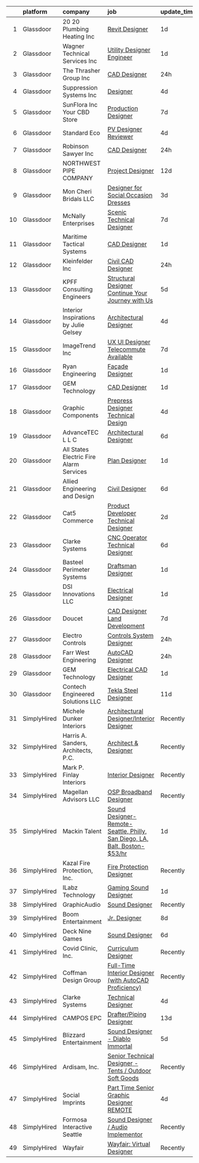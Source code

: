 

|    | platform    | company                                   | job                                                                                                                                                                                                                                                                                                                                                                                                                                                                                                                                                                                                                                                                                                                                                                                                                                                                                                                                                                                      | update_time   | location            |
|---:|:------------|:------------------------------------------|:-----------------------------------------------------------------------------------------------------------------------------------------------------------------------------------------------------------------------------------------------------------------------------------------------------------------------------------------------------------------------------------------------------------------------------------------------------------------------------------------------------------------------------------------------------------------------------------------------------------------------------------------------------------------------------------------------------------------------------------------------------------------------------------------------------------------------------------------------------------------------------------------------------------------------------------------------------------------------------------------|:--------------|:--------------------|
|  1 | Glassdoor   | 20 20 Plumbing   Heating Inc              | [Revit Designer](https://www.glassdoor.com/partner/jobListing.htm?pos=111&ao=1110586&s=58&guid=00000182868b213fb12c30d4a06a5190&src=GD_JOB_AD&t=SR&vt=w&ea=1&cs=1_df705670&cb=1660114641609&jobListingId=1008061076671&cpc=427C69BCF34A3160&jrtk=3-0-1ga38m8bfjm5e801-1ga38m8btk626800-650bfff7a3a98b70--6NYlbfkN0A_cq-oEF5npqEj9pnIJdmtbY6OBrRj43zpsAjslmUo1mO2OHuSaspo5ORN-uGoQ5Xk1yrm_VpJXrsuoqV0YWpVswNf5Y48DLmrZJ8vup-I8TOpY5sTUfP8R132UXt8M-MNyXmwHk8_L2OD59kqptMzuTxS27-ncjS6qU2lxuddC_wQ1NWLLJ2UFAI6UqnMlCkAg4oPYu75LUCw86FGAWzVWq-LRDRqXowT3KN0VP4rpwfUgwcfybASlYhUJf2j9Lh8rvpgoY_Xes7zC8BVGjAzJ1l135iCtlqcWqBPZrXlAl-p1HUYOfCSjFL-i5VD9-uMLAcY48_-YCWp2rA-ybOLJwESTppFU4ScNW76xbIk5GkUkB2kJ_1bnvYZk022SwbN-m6Nuradf2tyhX-nLcMUN3eDFYMdmzh_jUdBwU_fFCnHU_TyOKN1vvZE8iCBFHpSv1F39z4htsQIVNVt2sWIg1Vk5_aRDCeR4TdD_F2-HtiS6_mWdq8jROV8Hti1v0uVbqxmkOjDzA%3D%3D)                                                                                                                    | 1d            | Las Vegas, NV       |
|  2 | Glassdoor   | Wagner Technical Services  Inc            | [Utility Designer Engineer](https://www.glassdoor.com/partner/jobListing.htm?pos=112&ao=1110586&s=58&guid=00000182868b213fb12c30d4a06a5190&src=GD_JOB_AD&t=SR&vt=w&ea=1&cs=1_ce5692b3&cb=1660114641609&jobListingId=1008060057458&cpc=D468B3099C366E90&jrtk=3-0-1ga38m8bfjm5e801-1ga38m8btk626800-63ab75d3440c07c4--6NYlbfkN0C2SVAOpOeIWQkPp9EeCSLxTLheLRty2uanDx8E9nXZ3rFVmSnLRG2mxhmNTRNbi_UrRPxL-mFhpNcEE2pb1YEI1zn4kXCmJ7eY-X8nFjUvvwxY3G9DZbOkXqQWx9uXLINQ2JOqwpVfaD41HTfA312tRo5zQCRtDP7B8E6tC1ZlTkmoKKsncwVFI3G0Hb3aspjeoUZd_DLOQbKIHcjFJUhTs4TsfboGSuUmm4GZFIIzhijzyw0O0spRCSUMoBPh-N_hiJ_h4ybbHgNGywlQckcLwuWXqOmow1rV1vUXCfDALoE_z13BpaaxU1mIQoD3e4BOttydplD6YLE98vpcKqPRZDRTyqsrnbs-I0GVdFZyWmeGwPfV2xBTdZ72VasSaeT3bH6pWONxq1hVr1WNC9ePtJ04GX6FA2PbaF2ONsKUQBlqesKlrlRLtQsKJfzz1h6-cYFLXcyoRVBsLs9okNedJ8Yty6OyxornJyqSdujU9OHfbHdsdGQi4pEUDiobtBST8JrwOy7vZQ%3D%3D)                                                                                                         | 1d            | Newburgh, NY        |
|  3 | Glassdoor   | The Thrasher Group Inc                    | [CAD Designer](https://www.glassdoor.com/partner/jobListing.htm?pos=121&ao=1110586&s=58&guid=00000182868b213fb12c30d4a06a5190&src=GD_JOB_AD&t=SR&vt=w&ea=1&cs=1_7ad1fa10&cb=1660114641611&jobListingId=1008062672038&cpc=9633D545EDE710EE&jrtk=3-0-1ga38m8bfjm5e801-1ga38m8btk626800-814b08dd7d4d0ef9--6NYlbfkN0BHIfC1zsKGIu0R3teaIu8liT7fbRNLaQeDQfcPJweUK16HKW-DuQbyo3QKDdN6FdOWgD31dVcWqHVt-S2csvRta5jdE0tJG36RCmbRCMmw9r4KYa5S9mNeDFYjNWT8CCa6FEf1rA9artFIjzrdtoR3XhgZxlnvlNLxPsHGyGUz6hj5rOQPpa9I-2SZqQCWnn-qpWVAEMJspJZH5KpWOgMtHQtgwVbpep3ClbMN3eXTY2tpbPnmgk4wqU1UjW1cZrhMDXtfXLxreafFXpGxlvg8H9XIm5jGkqSC882KiTRQOgRbMK3G78H1pf3s2ofUYNBWN2Y-KjddevQUObgL0yKjohWIf5ltbK3Fce4SPdjZbezaBoVTLYOh1i0Vk9ti0DYI3Y5mXgHcuvh-Qs8onKR0ijfkbMbR6FKJdGktnN4ctgJiwXcjInTSWoNsAbiBx5kqaAHRiCv5rtTfy2qTGBbqnA2aE62c8FwCBLkkJXIVK_WbCrofRWiyKb1OFY6aw0H8bVCslkUZyQ%3D%3D)                                                                                                                      | 24h           | Bridgeport, WV      |
|  4 | Glassdoor   | Suppression Systems  Inc                  | [Designer](https://www.glassdoor.com/partner/jobListing.htm?pos=124&ao=1110586&s=58&guid=00000182868b213fb12c30d4a06a5190&src=GD_JOB_AD&t=SR&vt=w&ea=1&cs=1_caf478d2&cb=1660114641611&jobListingId=1008055817251&cpc=D3F7CB07E435E2D0&jrtk=3-0-1ga38m8bfjm5e801-1ga38m8btk626800-5d005e2b9f21a7e4--6NYlbfkN0BqMcTGxSmy2DCibIornqcAeUmmnE1iO6zpiC814saN_-MzN0i6PKdYWzyjO4tngFny-nkdZnWrgivEl-wcmCszWQ9x5mntde_LNopzslofO-68xSxTQrY6grVzfWDprGqPRZK2E-H4x3tFmwmJ9pgYq2yE1GEd5b-7ojfw5kpL5BzLH16P47UAzaE0QidUYCTW1Q8_1ZctzUcThAt6-Eqsiaq8EOsDriHlzMkr1VjN5JNd-0c6tV3TkwWl_FhvIMQb9Qy6_eQB3SCkhybWrjhBhc25WxqyCAxyyVVoRGlpmNukCWrypkyQolMqWdcXGfmCPC3M94Zq3ecgq9Zt5LkZuOaAsJUC-e1tffQMxu8jmOltyxFEA7e5ubyhCb3w3fcAcVAgNHB2Gd0iUXZMXrU0Be3Kg0smfhLKsZ1DsgbFTXaEw4Sh4uegNOOSM7au57eP0XD69kpVNxTIUfDRBUMNF01N8HwMwI1i8SXOCSzA3wCtCACklQzd65ZzrSfWwPhn-5CmQK7fcg%3D%3D)                                                                                                                          | 4d            | Breinigsville, PA   |
|  5 | Glassdoor   | SunFlora  Inc    Your CBD Store           | [Production Designer](https://www.glassdoor.com/partner/jobListing.htm?pos=118&ao=1110586&s=58&guid=00000182868b213fb12c30d4a06a5190&src=GD_JOB_AD&t=SR&vt=w&ea=1&cs=1_ae6ca820&cb=1660114641610&jobListingId=1008047256441&cpc=AE985C7006D9F304&jrtk=3-0-1ga38m8bfjm5e801-1ga38m8btk626800-dcb6526644e9b386--6NYlbfkN0ACu_hgM4mYOpGjE6TXudS1eLEYdlotK5aSiNrSIRlNjpE90xv_5GbVs4-d6P1QPOglEwFRMc8dZ0xrnxqtBKfrVEqRUhYm8F_jPp96OsXUK5_FMkGSp9Z0yiIdy1kLBBi73LWc0__NpoKNNnhlqnZ6uqElS2kHIXKk_IEC24BDLriK3mC36Y9lrC_8VJ-d0_xbinGw1w6JiisECpLGOL56-tI2yanLJoH4DkkT3rJ15zWC3yyScTar0n_fUUxn6IB15x0PZ5rsv088jmB82oNtwRi87qBoyozvYp6HKKsr5bb0IQIaMJfTIvE0lSdJKrCkspBfo3ksZUsgoGJvg9CS0aREsG7vM36Qlq_6URbOJK1WzrRGUa1Wx3Qx_n6AK1NA32Pn1trp4nlPtPQ0vl3ibUi8tggyLdJTnQOcpNexNvCziXZxI0bxaK7fRdp4H32nA0lFpEBVQJ_FLS47t5Aeu09Zc_HVgcUhcxml7B-Ftn2JMhbMvLNSUp2lCMguovg%3D)                                                                                                                             | 7d            | Palmetto, FL        |
|  6 | Glassdoor   | Standard Eco                              | [PV Designer Reviewer](https://www.glassdoor.com/partner/jobListing.htm?pos=106&ao=1110586&s=58&guid=00000182868b213fb12c30d4a06a5190&src=GD_JOB_AD&t=SR&vt=w&ea=1&cs=1_a2d56af9&cb=1660114641608&jobListingId=1008055802496&cpc=20DEBFC134A2E59E&jrtk=3-0-1ga38m8bfjm5e801-1ga38m8btk626800-f7c6efd3474369b2--6NYlbfkN0DfhRLDY5E7BVY3xhBTAobuSaZ3WR2SqAJ-w4NHeQGDZ7IzEziFaDSELRlpneMVN4jTpX6QQ-ZnjwCJ33kIkvNDxrqoThYtZ4T_YbuTINUSvRKYMwKq_pXQGJ0zVc2Lc6AOtQilD0GVoX4vedVm2Idnx2mkoRysMMZM4jGt-nv-nAnSNRSUKQpnP3Cuh3AZdzBYCIe9PMLKVwoLy9YBQNzTeyJl9c9bs0kUJCVQactmPHjiYqBSX7DZWMqNzLXMP5gVvzKcaX2aw4W_5idGj9Z4O1AQzVyBtPIqfu2920q5-MlpUOJLNRnFxqAtvpUO0kWOWIvGebbTN7FNSdvD-BZRA2h_XSgD79ukWmUu1ERc1UKH6J6IKQi1nRvGXFRPkkFmXtlYB_p_gFc77VpdRoOKu5HiMo0ewbqrQkTupxg2b4Ofuyr-ZWFThFArkOd0LZQpnFyuwJbgno3EuY3P6eD_Ebc0qaumfblt52wMzOd2B_khPJfLV_DrGuly_tbzkBViEVXUfitEow%3D%3D)                                                                                                              | 4d            | El Cajon, CA        |
|  7 | Glassdoor   | Robinson   Sawyer Inc                     | [CAD Designer](https://www.glassdoor.com/partner/jobListing.htm?pos=127&ao=1110586&s=58&guid=00000182868b213fb12c30d4a06a5190&src=GD_JOB_AD&t=SR&vt=w&ea=1&cs=1_7b1782f4&cb=1660114641611&jobListingId=1008062926727&cpc=8B80225A009F6369&jrtk=3-0-1ga38m8bfjm5e801-1ga38m8btk626800-af0f0b8f2de46ddb--6NYlbfkN0CKNvdBtBh9SnuMcnkEvhJOJZTsmZHyY3ybnWicrfIHv97nR43vVhO-oWOr-hBe1gYgcUnu2JQrIBgXSLxvlqdVgsDMhA4VEHXVJhQLIHQLgkZhUe-fDyep1wHeX016qYmxlWdSyAfAZA8qloxevhLRaWgHfafe-0ifNow62gMImIcKhYuItdO42teGobFMXwU9adY9NOBZuZ59X506zpA5FuGOhRngy2gPx8vuZjNHvf7XYcuRcbV8ffigCxyULf9rSayt1UmXgCu1fDOgD-HA2LoH2-ZuF7wt7wj8hejK7iZoaCEnggQK1kDuu0zBmBkPXzLQwKrnVlgWOqdS4HEjSDUH1PrdC3osdmT0sIR_JXvlpMygnNIIsE8VRg18Egdk-jzQn9zv4bUf4Cc6FwVQA77Ei38gWkGSm--S-mfcsqjddg_zooBuamhGWWW1Inv4GhGSlfdgKJptOMoQmOWcGJr4JIkk-ixjTmR4EdNEEHhRIgJ_UiGnl909o_I7prpKT3wBZG-acg%3D%3D)                                                                                                                      | 24h           | Gastonia, NC        |
|  8 | Glassdoor   | NORTHWEST PIPE COMPANY                    | [Project Designer](https://www.glassdoor.com/partner/jobListing.htm?pos=103&ao=1110586&s=58&guid=00000182868b213fb12c30d4a06a5190&src=GD_JOB_AD&t=SR&vt=w&ea=1&cs=1_021f3650&cb=1660114641607&jobListingId=1008035618796&cpc=29227D1F08970599&jrtk=3-0-1ga38m8bfjm5e801-1ga38m8btk626800-e0ced40dee1b4933--6NYlbfkN0CfWOTv7HL4H_pRorS9_ZATmB0dYF7uzF3ybdB5HJ2Am2tuTddbHjMuEDtoAbsqh01Q7KaL7TF397izPQsr3d194WXv1TGDsK8Pkwls6gMc0w9CEDfu45L7b0_CWAzLoU27Pog63MvSYxVL2nJjHmKbEfno1qUbP1IukTffIpM7PG1pVK1twI31PqpmqKaVYtUvnXTnG_EuANr3AL372K7gFxuWLzgKkuHjrPUh-QJW9HnpGRdGtAf-dbcPZNwkk1wyzg2cQZv3xPw3al5Mtw8eJQj9ngkCdU5JA8EobnRxGVdaPZw7r5CIqxn8biniMBlLg4oTEBNCFi5WolECgPOsJyr0cm6-IvSGkrIInxI4MmAdHvb9ulAlN-ET-Pz_EdSYrjpkSag0cU9bXF-gxk65RZMdFZFmSywndoNVeOc2m-g0QlQgjX92zCCOy9B-g4hz-iviJq8V476YdUcd5RTJ4aL-pdcsLV9hXUJi98JDfR7EDZiZTMFsZe5RaOIrxs7yHz9-ti5E_w%3D%3D)                                                                                                                  | 12d           | Washington, WV      |
|  9 | Glassdoor   | Mon Cheri Bridals LLC                     | [Designer for Social Occasion Dresses](https://www.glassdoor.com/partner/jobListing.htm?pos=119&ao=1110586&s=58&guid=00000182868b213fb12c30d4a06a5190&src=GD_JOB_AD&t=SR&vt=w&ea=1&cs=1_acf70776&cb=1660114641610&jobListingId=1008057203121&cpc=48866614B099111A&jrtk=3-0-1ga38m8bfjm5e801-1ga38m8btk626800-02c681e6a28d7d5d--6NYlbfkN0C2SVAOpOeIWQkPp9EeCSLxTLheLRty2uanDx8E9nXZ3rFVmSnLRG2mnPkAGh1eSW3J8lYkoOb_KFWOvSVYCFcDXGFAYyF931r0qvnzF8wbzBbi88hfZB9ydUA69pmQIBAof7FIlT2vX-mmIjQV9JLXDTdSUMv-n08TWZ6m7jrIGoi9Ns_SLfdzjbVQt8fhfZGzgO8k7z2Umkx6N4vulVjAcqVuftjEmsrGfglWUKde9wNogpCo5-pqH3g6bAaKI9lOiDfN1DzFyXEK4DLsaZlRdtW7ioxipT5abfcOWTAs1Q575DDDZX1JRZUD8GTZ_n-tzQ1mAwBXFichoZfkTP8FViIsKRc9eHsgW7xRoJSjmEqJ7MU2glS568EAQ89QM5_kBKZNqH-uoMcIOByGesCFGvdSJJ_LNIAi38HJlzMUkfeVzEC0HZ_HLUXP1DXLYxjzLdT1of7-NuUJPvhpyFC9hfevtH9nW0nTuRXmKnG2cYm6hSLEXXEsnBikdjxCkhhKxEyOyMD3GuRAoxFp7Sdf)                                                                                          | 3d            | Trenton, NJ         |
| 10 | Glassdoor   | McNally Enterprises                       | [Scenic Technical Designer](https://www.glassdoor.com/partner/jobListing.htm?pos=126&ao=1110586&s=58&guid=00000182868b213fb12c30d4a06a5190&src=GD_JOB_AD&t=SR&vt=w&ea=1&cs=1_caa9e178&cb=1660114641611&jobListingId=1008047414210&cpc=8C7EDB9C3100EB8F&jrtk=3-0-1ga38m8bfjm5e801-1ga38m8btk626800-e6c9b06a9dced946--6NYlbfkN0DI11jhkd_ERL2couTfHINeE00xx3bCOrzFkWVQMEMipuVrDuQdrW-PMQXFuSMv9nywRhZhV-ok1bqGOG3A_4gLa2BmrLnprqD4ca3oQrT1AfoeCm81oEEztSKKjZqgQjz4O0y9vVbuYSAl71UyI8CsKCTOm_GoRnOhnFzI3eHQdAon5PzA2TPBxn3SkCA94ttd6hy68rS5xAI5uTG0g1z9BGbb8oZYKajIyQEq5V593KRk1L15fPBIY0RZ2n_tp7OLCN19zakGlmV0iBqd94uG5c845HhoC8fJPqTFRNxv6sAdx1YjOyf0nXl2LX9lAvhFSUQt8iNTbqeHCppv98T6OxqBfMkTIZLWM_YGwU_xRzq0mp3rsFb9u7GnBAZhshQQdfvNuaNNdLzPO0XhpbNLk-d_VhXqVVgXAXCXoktbpH7msa-54PJl3V8-oDbzTQ5A_eAiZ2GzoLBA53n8JfpSkJi9XWZy9TCOSME1wZVE_apKnSukol0jaZAaW6jXXUJ9sxQwGwwKfR_tcZaM37E5)                                                                                                     | 7d            | Anaheim, CA         |
| 11 | Glassdoor   | Maritime Tactical Systems                 | [CAD Designer](https://www.glassdoor.com/partner/jobListing.htm?pos=122&ao=1110586&s=58&guid=00000182868b213fb12c30d4a06a5190&src=GD_JOB_AD&t=SR&vt=w&ea=1&cs=1_e8d46d1a&cb=1660114641611&jobListingId=1008060214312&cpc=24589B7DFBADF147&jrtk=3-0-1ga38m8bfjm5e801-1ga38m8btk626800-d14252e7fad9f3a3--6NYlbfkN0AtR68e5gWpPxoovZgA7Udo-dcymoK0NpHFMpIgh7LYz4rXiWBBqHtGf1vm6ftJxX1HyesJd6f5UmMeSw9QByzNuy7gomqYLuiTz-cmySKCvIv2zeZ5BW9b9dhHxor36nrEAc8klj0yBGnCt2lgictNfgXhjbL7z14cShD10_T0GFDPMP1nd3XteHOLas39mw8hIdlAJnAqIGZWDQ7pL6xv6XHysUpUUaagY36bvs2u1MShm0wYYkzla7yB_dQlKHtwfhQ5NWYBXEzKicjNFIcPXs2mwzbYUuB-pfV8iFyK1kcw0WemHcD8JvYYyPYoGcwaquqgn1Y1E6c55Q6aixtMgd7i9utblM6TosS9_jk-yN9lC1LdnagLT_E6U1KoAoxKpntXs_vsXQwHY6oJT14eT7lDRJMvo5Om3YzUfE2V2I8X5g_V1h53ZWlNuZxvFXoPLOcmgO6WSrtyJMq_q5M_ViCBdoQ2Ix_Kf1ClGG46LK_-k3jK0DTp7oLBpoS23nL7G8Y6zwstsg%3D%3D)                                                                                                                      | 1d            | Melbourne, FL       |
| 12 | Glassdoor   | Kleinfelder  Inc                          | [Civil CAD Designer](https://www.glassdoor.com/partner/jobListing.htm?pos=110&ao=1110586&s=58&guid=00000182868b213fb12c30d4a06a5190&src=GD_JOB_AD&t=SR&vt=w&ea=1&cs=1_cb51eb2c&cb=1660114641608&jobListingId=1008062988144&cpc=151C48D605E3CD84&jrtk=3-0-1ga38m8bfjm5e801-1ga38m8btk626800-ee31da962baa18c3--6NYlbfkN0DkzrrHSkINk-HmXux4crkHl6qIwZeAn5Ziczo1OZncHfvc7OtuoqgILeEYvp-CtfV5iUTT79_wmYE5ZxBQCw0Cg_54jjL45TG8UR-AQP8fzuyF3dgfom1GCt_DKI2Cd5teZ8OrScfFxDQHxO5_OS3RnccJY8CkOzs5FKnCKNu6l0uG2yETdMSKyN77a8_UBcGaIaUjmW0jTMapS5ROj-uq0xKxYeFsROy7sHhY0Er72P-UbUEiUkIU8NAUhbOST6MIkDkQEM4-z4ANxhg2Fvup_QtcMvDU4zfhuwgu0Dn-lZ6j9b3njPjK29gIpu5hHKFP9lR95tQ69NK4r_USSYyDyN_PxeF8IlZ1G78pC43iJpZj8OCVdpcClDLEd3KkwgVUuCS0c1Jdz2moD4uNAxyUO2T9Ojj9DF5mRmNLDAyzIfOM1UpVbyYhKK8O6uSAX7Rvj9LBJME1fMxZ-LK83_G-pU5sI8AyuGwYjoV25D0ifmUAoelqmBpSi21yS5e6FBraTcJnteU1-h56J2jjxLw1)                                                                                                            | 24h           | Atlanta, GA         |
| 13 | Glassdoor   | KPFF Consulting Engineers                 | [Structural Designer   Continue Your Journey with Us ](https://www.glassdoor.com/partner/jobListing.htm?pos=102&ao=1110586&s=58&guid=00000182868b213fb12c30d4a06a5190&src=GD_JOB_AD&t=SR&vt=w&ea=1&cs=1_ad3259a8&cb=1660114641607&jobListingId=1008053270381&cpc=C5F88384A0529D12&jrtk=3-0-1ga38m8bfjm5e801-1ga38m8btk626800-c0ecf09ee73b5247--6NYlbfkN0DF_WABQbUnb4r7fBVNDK9chBVoT0RBF7LTpiq29IrclZHg-xF3U6oKloFxiDWhCxXlSK0fbNCCJkisKTCpt9dW1MKykcBqL3QA5RhEqsDtX8pphpZSniy7_vYxEu13BLvj5NVyctEIyMCeXsO2evdmbOx3oL6AW6eHwRZNXlvMNLek21YpgxfUFEAyuwnKAbWSz14zZAAsnb7CmC0T9UH9bEEAYSMUO2O3vjRKh1-ofrVScggKZyu0rjVvrEWkVDKPcMVT9E74NauGocmmU3qwsQY02G4EccxY4KrO40RtFk18YWHFWG5Stg5h1rIw_eKiUSDS8meC8GNRt-jRt4hWOsGiPz4ny3nvoBxOO81uv8LDaRBu27DBbSDWJmUSe0DSTgu-49pF7tvvdmSlOZjI2nsdEHk5dhq6HU6Njy0Su3nNBsUwUQA99GOeMAdHBKS_mpdkxDCfokMVIhIzIuYENhuPTcZ1rNHbdaX5a8b6NDoI6N4-bqfH1_diAAFm0hPeI9jYjuGCak_OemFJhre5)                                                                          | 5d            | Nashville, TN       |
| 14 | Glassdoor   | Interior Inspirations by Julie Gelsey     | [Architectural Designer](https://www.glassdoor.com/partner/jobListing.htm?pos=125&ao=1110586&s=58&guid=00000182868b213fb12c30d4a06a5190&src=GD_JOB_AD&t=SR&vt=w&ea=1&cs=1_5f798091&cb=1660114641611&jobListingId=1008055814516&cpc=998AB1121B01004C&jrtk=3-0-1ga38m8bfjm5e801-1ga38m8btk626800-7754ec1b53e866ee--6NYlbfkN0CB1tmP7rfbaHtYFmPjg1Xv8BJr6DUbyz0HQmM4H563ArpFMs2Wc68scdAbdY4CR5GSxEilFYg105q85MeSwj_ANhbiOEcaVialwlPIlXYpsCbd6LJs2hbGlUKyrnSSF3R2isElHKCj4yFl6HYl4EsIvdIebzTcA6A-lJ9Wd8qVp9CwFE_y1LAoT0763U692bg579sD-ZI1Piiuw7EvrADij6hCdH9CuplkXqJzWlR5nCjVt_CUuIJH6tT-hF2PIvFvuIJBJiY14-biBnCBE3tMihvp5FL2KycuRO9d4Po-QT9ZYtnTNrD-U9NKELFbNmYE-T30-qkb1uE46hB8vFg5_pyTGjZr4FccyFw2Z-TzNZmlXnJvl3SeIKQ14j_wcatOBuDMU72d4LaRlOIJRMDVu9T5eiaM87EzHyX35iuZKosgWFKs9BLDJJ38sD5jA5DFwX0e-fJjoKnrcnb4EXT89UPifu0pp5j13Q-rxQxVz1V3n1xsAD9Tp56MFnH8SvgLWZ73cl5RcQ%3D%3D)                                                                                                            | 4d            | Manhattan Beach, CA |
| 15 | Glassdoor   | ImageTrend Inc                            | [UX UI Designer   Telecommute Available](https://www.glassdoor.com/partner/jobListing.htm?pos=129&ao=1110586&s=58&guid=00000182868b213fb12c30d4a06a5190&src=GD_JOB_AD&t=SR&vt=w&cs=1_3254a465&cb=1660114641611&jobListingId=1008048373553&cpc=BE35796875A68D35&jrtk=3-0-1ga38m8bfjm5e801-1ga38m8btk626800-c94349a35513245f--6NYlbfkN0DrwfU7w0F46R08ZIN8pn1s9hSRnqvJPcbWVx8YEyFsPHLaXtJqEtjTqwlAQ-H4t7MSv0M2iLarh8ZzZaQF3KycC-EX0dQyCJQpgYefs-bvc5nxDSpHI-TK2_mK7jV5m1VUN6jNqdprj6VColdWbV8kpq8w1yeA4bg0v789A-jofQR2n-a3yrIImNPO9-eIzprnC_fjfLaTlHImxpkYSkevGpB1II1RhiF2YdSH9qkDxTadyJu_xcMaPqSi5TZPr9JE8dkWMHfZEkZH-03KTcC3zkU9Ja6XE9YkNnH2V9oh-7-J7sbXo6bgnXSqPrDE-YKyNJrM1KVXd3HZnCgwXRUtV6_0I0uvmNeAgXvA5OH0tcqU21iT2OHqVkmzESCeNX-jNlEqczO_j6-4IaN00f7ocycMx51mScTsUyoYiszYfKuChLnFd6kUTVk6zR4u9qvwXj1TNJkJ5lbswx9qsq97M8XEDE_-aRWsNTGyNuP7LbeyNpGdv7PPVH-017P4lAcoZrTuRB-k7jisu7jWk6brxSVimm5gM6MsuAvYvf0UDufQtkBw5-_dlvj61I64AwooNZXj60JF9TlpLML6VEtw)                             | 7d            | United States       |
| 16 | Glassdoor   | Ryan Engineering                          | [Façade Designer](https://www.glassdoor.com/partner/jobListing.htm?pos=101&ao=1110586&s=58&guid=00000182868b213fb12c30d4a06a5190&src=GD_JOB_AD&t=SR&vt=w&ea=1&cs=1_5a4d73bb&cb=1660114641606&jobListingId=1008060373470&cpc=0956A6EEC67EFCED&jrtk=3-0-1ga38m8bfjm5e801-1ga38m8btk626800-c6c87c8057a6f39a--6NYlbfkN0AS3oPsAAmCngCu4U51_2RxXyfS7TdWOFtWPOafNW52IwBtI59ZXPdtjO1oWnvHMvkHHVCWwSSrHV_z8WiJO-eHA9fmCWEv1kKnLuoKXz9yE-FzVD_FyQkn1NWN_UQcq2VaN1xcR42UgNXGZRrKSbqXTWDZmxUu7y3TxpCaGiZNXsi6VVNSILSbZw1KSO-fTNOs84TCtB7KoesdSivxzqHtT7n67mo6-br31OfrCmlrMWzJOuVhE19r4TqlY25p-xI6snDdPjchl9VtNwivmar8LDquYWAMBVlo7KH7iA0pMwjFvky5FaokNMHXwdmGkkiwWjnsz1nFyRW0T6vlWJ3dRek1SkvEyy1hUkqyFrCHsJ268jX2GPeRn6cqjP7fmNy03Ref0a_jwdjXagrbSI3H7p63hl82K0YQdt4cTzv3c2Ipa3y9LO5xDyoKtGRlThlHU-fZWgfHODOReO_r_EDrTf6EFTRwZucBtMp13BhA5HeMusw3CA3hkidMz-zuT_IbS_I36Fp45Ewx60CXnUnE)                                                                                                               | 1d            | Siloam Springs, AR  |
| 17 | Glassdoor   | GEM Technology                            | [CAD Designer](https://www.glassdoor.com/partner/jobListing.htm?pos=130&ao=1110586&s=58&guid=00000182868b213fb12c30d4a06a5190&src=GD_JOB_AD&t=SR&vt=w&ea=1&cs=1_d36641cf&cb=1660114641612&jobListingId=1008060222294&cpc=1EC006BEB16B588D&jrtk=3-0-1ga38m8bfjm5e801-1ga38m8btk626800-44ec4ff313a82a22--6NYlbfkN0DlcaguI4sweZRKJTadbViwUmuipadyC1IVR7LlJxAnY3ZOe5e_slvkrj--CbdG1yG4wXf4sMgZgN9yUS15gyNy8WEmJSWiMkmhCpGcOM59f2nf0qHXhgcPqNbk6pv_xXZqeSXd73WFemYp7IW-oxZuZAzWqc5I2bPZpm2H1D8jqWM0zvvpMA4RAqnYHsPJlw5TjKyqPZN98wUAGhSXkqLoqrQcfc_aQZ1_q4r5Pv4OWjijkPvuSUkuyxRTSnpTR0O9xLPsguG0xpEyF7d4o7l9H22GVhEmNX6nYoayb3_QizPzIvZNVVUTrzK8wWmnIhK9P0gJG4slPCaO35K4y5zBl7ZTL3uPznt49FFvyoWmjS_6czHpMkfNkr3piIpuSIWWMdq6LOD6PuRvshm9Bu-xbubVwF7ljTaRLIoTzVSt01cm7FXPCk64QHgPo_6ZySMGSxaO6-VuYtFLy-9RJZ2hf6EyevaXJUFH-XQXJv-CBUgkt0gy-SwprC5Ph5kjhUhFvGlDGBKr66asQn7RwWnH)                                                                                                                  | 1d            | Oak Ridge, TN       |
| 18 | Glassdoor   | Graphic Components                        | [Prepress Designer   Technical Design](https://www.glassdoor.com/partner/jobListing.htm?pos=105&ao=1110586&s=58&guid=00000182868b213fb12c30d4a06a5190&src=GD_JOB_AD&t=SR&vt=w&ea=1&cs=1_7d647cce&cb=1660114641607&jobListingId=1008055808782&cpc=73B7E520706C1844&jrtk=3-0-1ga38m8bfjm5e801-1ga38m8btk626800-33707eac3b5ff899--6NYlbfkN0Af7IH--f52cTUDwFMUanxXcd3NiV5wYJyzlyk1G5yREShl-658hPz7Rle46SFmyreZOWM4PLmTLmT1cqDLbK-tLJkcKLTpqOlw2Fv_2KdxQCPRP5pP9xp0wXPTe_VayWpYcae4QOdT5breGa0CpIZh07SnkQuAhgMNg1qlDiA5Mo2P3wJDjlD1AXKI5LIw2CeDtv2AnPhIbg6p3xQQSfkUf_l4JPobObkTtbgmPYPkg9c9kwGnXGS5DXqneZ5jfFZKr_Hs6d8YnenKeUMmREVVLm9X2dRvwMsBwGE7xtn1Ulx0w1vM4Mmqoaqi8yq2OD_Y_2EX9zBisC3M3mJMGvfLaRX_URc5lHtb_vKNVzYVpXXNWNA2Kl-qqWJQuZhDm4z6qOM7Te2brKKRUiUN2OgGU-BVnYUGHvo2toarV8cyo5_QNtEU3pOSHitcJ-dCKBSkpohVEdhAp-KZoDWZSF2dUUGkVKs63P80sJkOxVWRnWEYxoiMzWOax6ZJTfRNxqelrI9Nug80Gc7cTomjchyohQ8JNXKnghs%3D)                                                                            | 4d            | Greensboro, NC      |
| 19 | Glassdoor   | AdvanceTEC  L L C                         | [Architectural Designer](https://www.glassdoor.com/partner/jobListing.htm?pos=104&ao=1110586&s=58&guid=00000182868b213fb12c30d4a06a5190&src=GD_JOB_AD&t=SR&vt=w&ea=1&cs=1_87172f96&cb=1660114641607&jobListingId=1008050518449&cpc=EE63FF6F2308FB48&jrtk=3-0-1ga38m8bfjm5e801-1ga38m8btk626800-4d9ba485b341d169--6NYlbfkN0DJO0oJd4OQmrApwbYQqHAePOnc0U1xLh6Us_K9chlLNI84JjzLj29jk4OBLgw5aQ7F_JzHabgDFN-MXZT6khKT9XJabW42pvGv_fOzpmIW7tXxQgYnrqiMAgdBeCV7IAarl_ZdCW1cuMufaZo8l0WO-hR1oV9VBZG7OBYFbcpcmrs9sDleTTj90g7WoFUeTeybYYcxK4WT5kCfzI_QqJqPGRNxG0AnyX950Hq99SpuRHMphsGgb_XHlXOmXPHciqxMBersyb838I0kALP0PuOf7q53-3iWthmgP-F52NhLTaJbJKwTB_nWTk7eIMC2262oTo5qTP-DCkwhlHdKlWghTu0AQz4F1cuCDfH4KIozVEyr11uIP8huztGSugiLERnkT-ulyYKndpyeBwlQbYuYmoTDk-PoBHCIRZ1dHvgTbPHARafEFMy8jNWRXCD8PfAHa_5YHebPAMQthrtAcTyxDwFkdbXH3RpZZoHJ_DjRDdvilQX5Eo2baQLB4q3_Y4fEROpmfcHNhj9rV_hFJTb7)                                                                                                        | 6d            | Richmond, VA        |
| 20 | Glassdoor   | All States Electric   Fire Alarm Services | [Plan Designer](https://www.glassdoor.com/partner/jobListing.htm?pos=128&ao=1110586&s=58&guid=00000182868b213fb12c30d4a06a5190&src=GD_JOB_AD&t=SR&vt=w&ea=1&cs=1_0c4f7294&cb=1660114641611&jobListingId=1008061012674&cpc=6C5F685A2901E95A&jrtk=3-0-1ga38m8bfjm5e801-1ga38m8btk626800-93f0bf68df21c553--6NYlbfkN0DZZww-p_mr8GWlqIRBY21Wjl_Fk3kglyx5_HcxykVqwSsECBUlGZCPsm0yf-E7yu0zhvUXGcJjHrBv0IomLjv7eCfYKf8yL66d_qkjACo_w8Onq7-aKF50xxptXRwqxvXoVHYoZvqVwsk1_Z3p0c3eaQ9-PRrg4LhznUiNmgVJmo6ULPJqKOCGPP6-3NlauJ5mNun99Q9vocVh9YiB0feU5Y4yZbno2hXgVotOjNu3GLtf8V_L0QesmUt3HcVSbMRCDvKWatUCcNACsv_QC_4JhC53mT_ah0TEde3GNbvXU38LYUBi8S6HLpbjmPeAPVeWVaKzvwuMlpasXYuz5X6xlgyuPBUKus2j7BOq9dNNui75hWbPk8sy-krkvQ1CWW7gz9dqwSwp2UBZc7dHL0YO3q7ZeJuWvaqd-7y6nNKf-Ba3zkZVeDxJnOSwEeWDb4qb_KM7ltyy9npmRa9e5IHZ1Wd14IhyKX3KM8eKWPVM2of4MC_QWA6tu5eOGm4ks1vdD3FsYZpp6w%3D%3D)                                                                                                                     | 1d            | San Francisco, CA   |
| 21 | Glassdoor   | Allied Engineering and Design             | [Civil Designer](https://www.glassdoor.com/partner/jobListing.htm?pos=107&ao=1110586&s=58&guid=00000182868b213fb12c30d4a06a5190&src=GD_JOB_AD&t=SR&vt=w&ea=1&cs=1_56f12bdc&cb=1660114641608&jobListingId=1008050376759&cpc=48D982FDF5496E08&jrtk=3-0-1ga38m8bfjm5e801-1ga38m8btk626800-7b80bdd83f0b8545--6NYlbfkN0BCkkSUiTBqw6genscg7cA4xypfdYpkgpnYZnvFIam7_nfq3BTWT5lrEGaJrMYnzRpGTL8YiOVzM2-UQSIUwuUBQqhgvjWXSdRGHyZ-ATnCqnTvimdpbvnqs5puoNxbgyJ1bC5ybtPEqIjejzBUCBx4s0zN8EQLm3s2bF80f_RX4s99rWgd-oK5nZt71bXZhbeXKfNXqP4zflqmTz9teIPjh1t0AAlwvgNJb55F_x2cQe4cfkyt9gbLFUDgt91JyOTmCTK9c97I5pePIGURym9mHjd9aoLoycKstAE-9imeL_ESokqKRP_vOMjZlJ4_7nwgtfvUcX2lqwpEDUOVyhKhtMyQPkVPA_GunfISaezMfD7uSaWcEiVnBKH6DZ5AxdIuCg1KOV1IQM3vkebNyj3Re4o8nzqs8Aw5G4bD0wQ17OrUwNayWlw15rgROeBAA-htgMkJIAtQCEthjmp7YVUqoToZOmtDrlkIAjdCGMVy7q6olruL3j87YuGO1ssJ0-IYBNFMvvZRAhGebxJmviAx)                                                                                                                | 6d            | Swedesboro, NJ      |
| 22 | Glassdoor   | Cat5 Commerce                             | [Product Developer   Technical Designer](https://www.glassdoor.com/partner/jobListing.htm?pos=113&ao=1110586&s=58&guid=00000182868b213fb12c30d4a06a5190&src=GD_JOB_AD&t=SR&vt=w&ea=1&cs=1_67c7f3a9&cb=1660114641609&jobListingId=1008059154538&cpc=18E4F2D8CCA3E56E&jrtk=3-0-1ga38m8bfjm5e801-1ga38m8btk626800-395e4e0bd0fa06fa--6NYlbfkN0DK9H9N0sZiEMSpusen9pyD9pasoyl8lokJZX1rdmvB8mNqBWqYEetkV2Vjyq9u2qcQPx5EB6qq2fC_RuLtjRpLoNGmq_lUUo-MKVbDGmdXCdjlCrYdNoRrDiHD3QcyxhieZ-qNCAgORS-FYNlMEDZm117h7d--lX_GVGJkpkReo0LaR7u2LiNXz79lDjM0qMQZ5JDifBcr8rGjGNpesX7QmYF4F8m0YYjae88j1JAT8XXhVXjq2Jx7oeZKP-UPOkihbYqY4qsEbW6KAdG3mNkGrkJYfnsUWaBFawR9H2WDU7ZESYMBQ3A1taKP0nZ4BCxZ1CZWjsXVk-g5u2D6rvayga-_WDBYB6yPHJeyKlFEiyA-QvKmqmLDUT2lJ0A-eexLHmkKy6G4ndAxBXU94-MB07sUz8ebqcGo-M9TYhIJRA1ZTBWlosoFk1xCeGJ6OQZjxADIyXX78Ib4XK62p1aE9ZYz3zqgoKj6ymbrJq4OZMULMMXQ5zrlvyHtGFkedNqQbSHsOtcd_RNpOqDocRdxUKXosDYPeRphuNOm88wrm75-LdjHlOsTnnaK715qynKDw7_EFa7eFA%3D%3D)                            | 2d            | Chesterfield, MO    |
| 23 | Glassdoor   | Clarke Systems                            | [CNC Operator   Technical Designer](https://www.glassdoor.com/partner/jobListing.htm?pos=109&ao=1110586&s=58&guid=00000182868b213fb12c30d4a06a5190&src=GD_JOB_AD&t=SR&vt=w&ea=1&cs=1_69530b17&cb=1660114641608&jobListingId=1008050221115&cpc=C64425CD673E8F14&jrtk=3-0-1ga38m8bfjm5e801-1ga38m8btk626800-e9ebb004c56ff76e--6NYlbfkN0CzcDFs8cjNZITHzPaspPYUdxCTppyanGLeq-qEeiOFH9BBGa5mLD_Q0iesmAeQshvaUsFFcDQAEu7M8wbNJO4LBSuTkG20KLieJpZj8RY2powbeA9z8epALRwAdAfrdmZ8941yg2c_6fG1IfyOqPog38XdG57bCIbhPk21ksiD_tkzl6wgntRtlGmP_-x_4QIZHn799gixwhO6P4p3oPjvP5bJvIc7X26CvSOOzzsnLMkh5sTqUlaMJXrja5PRl1FdQ6N040V9TVUHydkGfwQs8V7ctctX8H5QvgGCOmNjR0Ygi3zq2gYNW4S5AGbVHGo_djWygrMiS5n79xIU9l_qDdDiOTryrA-A2DB43BX_0O-BkjxdT7zYWNZD5jHctAcJGo0Y3aJu04-gSHR-66pcg-pPxn0t4WS7NwH8xvllOjv5KHPMCxRC7GbQ9XVKHhPrgddCphf0YIXb3P_144G8wYcin3wGVOZ7dGZ1gp2BgYfQW8GpRwi3Kfsq8KBaGpexX0FvL70pKXLTF12ht9GH)                                                                                             | 6d            | Allentown, PA       |
| 24 | Glassdoor   | Basteel Perimeter Systems                 | [Draftsman Designer](https://www.glassdoor.com/partner/jobListing.htm?pos=123&ao=1110586&s=58&guid=00000182868b213fb12c30d4a06a5190&src=GD_JOB_AD&t=SR&vt=w&ea=1&cs=1_8cc77f92&cb=1660114641611&jobListingId=1008060331905&cpc=D24EE3D704DEE7AC&jrtk=3-0-1ga38m8bfjm5e801-1ga38m8btk626800-ffe26bf24b1f8ca0--6NYlbfkN0BzyIYrTMR_AjNKh_kvAG8N613gtHPANQ3sdLTkrtBd-_1wqz9nNuSySwYBWmPUmtw_YMdyJHbYuCJgbKUfJn33apBx91XA_3wExUuwpSdMuBHnVEHaFifqJbrN_Q-4y5iRoSyvoIqSK4PzN0A-wIMhqtede8dp4wywNLrDx6Ou-Nx0k4GJRXilCAnCtsCpqcRXvbEK_6QxTCNdhXIm7sVIgjNdlhosHes9fv7qZ9-tph7dvRaUXfUj-zzJjRhEgZIqwpWWuO4XcMQiR_LpHpS2d6-6tJnKggxJIZyvJV12RJAr5H4ZJNIZQhRCVxViA7bxT0KSfgVeGd-43g_BpS6h6wTL3amNMCU9QHjwUyZDKSiVtn5IEfhZGWQ2fVd-UnRNMPlStGfo-6aw5zNRN_-jU6kJEAr2vnu5l4gzv37Kj070X9yvmJG5fDXKYXLt578bq8HcB8pU-74QQkkaPDqv8dZwUepcutRmUpje2al8Pqw8heOZxXMFKqob_4ENjghEEBvBBHi-5A%3D%3D)                                                                                                                | 1d            | Frankfort, IN       |
| 25 | Glassdoor   | DSI Innovations LLC                       | [Electrical Designer](https://www.glassdoor.com/partner/jobListing.htm?pos=116&ao=1110586&s=58&guid=00000182868b213fb12c30d4a06a5190&src=GD_JOB_AD&t=SR&vt=w&ea=1&cs=1_4e741943&cb=1660114641610&jobListingId=1008060098869&cpc=4DA4340F30B8AE44&jrtk=3-0-1ga38m8bfjm5e801-1ga38m8btk626800-f80fad53f8593796--6NYlbfkN0B2P6KR9JWM6ZyY6y98aprXue0m83f9MsSln5pNDn_0feznVlNn8G1ttDNccnBJmnHJikACbo9U8b-mWJV8jAEQgkkrukK-8EOlOV-oH_1kozIsx-EwFHODUxGSX23EZXhsvBVJ1PXbPtJKAN8pYCtwu4djJjCXQp5o8d2YQ5NSYvlhp6sk0HeApXnXypYAPcINz1pbdWURRmOKbWczmeiw3Ue4NnvIiBLxMVdTemIAcsvQ1shaKB2ZuL5W2jg1hdSFdDjud9CoBv6epVP_buvosPp3kxQ7Z6xCYpbCdjxglnlv0Qvb_-VWYe_EQvtSZ-R2xQkWVxpFaKjgwUYRXpDAq2wddws1t1zWF_g7eZM_DZyVex82i6ccf8M-Sq8mDkz0X9Vn7W0sujVMQjBrjt86A5RZUMZ4YUgBqJSpNcXRQ9DyH7pFYLM38YEZptvRxhxL1vxYlNpEprJhysKnFBzCPoYIdWF-XZlvMpfBxT-lSl1qsKjntK_RqHDny-C_2TpGreE8jv4HTw%3D%3D)                                                                                                               | 1d            | Thomasville, NC     |
| 26 | Glassdoor   | Doucet                                    | [CAD Designer   Land Development](https://www.glassdoor.com/partner/jobListing.htm?pos=115&ao=1110586&s=58&guid=00000182868b213fb12c30d4a06a5190&src=GD_JOB_AD&t=SR&vt=w&ea=1&cs=1_06315a43&cb=1660114641609&jobListingId=1008047217439&cpc=F40072788E197FB2&jrtk=3-0-1ga38m8bfjm5e801-1ga38m8btk626800-2c626d321aa7c327--6NYlbfkN0BxkLIcfe0oqaYINownie861a0BJtkzmJW-WyGv8J0JYNFW8oQHz1wb48EZIMfgQr8wBJ3BcaNId7smgSNKvKQIk-h0W3_-q9Q8Afuu4NTpVwL4THRcYNhtcj3IigSjwMnJ8TQQWVxWh4TqNw9JBzAjcYe--yCW0yO8Dg9PS1yJAi2q3tgYTihSRGUUcOJB5tAErPmXCwCpC7dhe_CYkUJ-ug-_HcXxiYu2KPlcm8Ev__S0ihz_OARmiGc9k1uEFtdAdAT7o__I9mGpJzhmzkIAT9iV9uRYKNMRTKFKD8ZZYW9ArTBK-jwv3TNNpnJickuB7_KlydBmdksa3OuMRbMt-7_KF7ej4MfZXqhMPcnpZonXc0rmzjmgUdf682mVSYobNj9hOh-1QZ9xa9IxPHBmwLsOe-RHfqbgF2BqTeNq0YPpCui4LkmXib1kW-HnWtuVaNaGBcS4uAcTr6XYNel69e3gjCU3fnlbAVVaQtrfWYvHLGQyVBrc9Znuqji16s0uPrxLYMLh5NYrFndP5y1f)                                                                                               | 7d            | Austin, TX          |
| 27 | Glassdoor   | Electro Controls                          | [Controls System Designer](https://www.glassdoor.com/partner/jobListing.htm?pos=108&ao=1110586&s=58&guid=00000182868b213fb12c30d4a06a5190&src=GD_JOB_AD&t=SR&vt=w&ea=1&cs=1_c8952e13&cb=1660114641608&jobListingId=1008063210237&cpc=AC575CBC5C44B93A&jrtk=3-0-1ga38m8bfjm5e801-1ga38m8btk626800-f9cbd5ae88425ff3--6NYlbfkN0CNayYzF1mBaI40OgT78t3Q2d9IxlwDzhsYR4HK7epYUURqj7ThGxATC2cUagRk6sdTCB9nNI3H2Udr0E_vaG8wQti6IZ_NbkOMQfAH8p6ZR7e-s4U2gaCxnxfKyxxmNgoXkQC5k_CTkxblGwOWOdrE7tl26lJeMAz7_POAAqi4wIE-b2XSFdORrg6sZJfoQkm__s9iULOjRbGPvJYmBPUxkCrYLpvj6B6zEEiTNBtTgFnDfHSo8Is2eaMlgnkkXnkdgKB04SvUWfUfCElCMByKxr_jUPF7yB_ZJYkaM5zvFAYMmVYoC_s_oCaIDber5jeOjGIMsU6aMoMzOrvDOddCGyTfiFhPvwyWb63oIY3135mQeELL5Iv5zEw2D7hBCyGaW0U8lj4lRZDfTOsZEMuaNz98tomcDl924HE2UVWjSW5HmOlcEEPb0Ky8xJ8RNvTNdMHCElMl5edRA57CMVt226tdAhkutuSCn3Uy98CReidlCkOa60V1qz7qhP_b9tLKP_cFh-h1Aw%3D%3D)                                                                                                          | 24h           | Missoula, MT        |
| 28 | Glassdoor   | Farr West Engineering                     | [AutoCAD Designer](https://www.glassdoor.com/partner/jobListing.htm?pos=120&ao=1110586&s=58&guid=00000182868b213fb12c30d4a06a5190&src=GD_JOB_AD&t=SR&vt=w&ea=1&cs=1_4197d57c&cb=1660114641610&jobListingId=1008063527374&cpc=C5929E5B7816DBC0&jrtk=3-0-1ga38m8bfjm5e801-1ga38m8btk626800-7ed93191647e26c9--6NYlbfkN0Dra-j6OQ9VPRfFqecaI86V0A4_x683DNlTDs1rdlUj37JdK9I8TBiHp9yrP4NrFNDR1zhR86vbYfl56eoMZngGEfsd5lwFODamJvPQ5B4qDYhmbAa5lVX6KUcx4YkWKmAehIE2y9unQWwHMSmRBPjByhJO9D3viVvDi3UOR29bTg0eZ8TB1CGNB6bCJYPAxS51U65t6qXZm3f4ro8IH-Zzo1mHiJa7xlxDwXziqLjiHLDyuL84aNTLm_XOpgOTJizYgMIiPedE1CZDNAGldHoGlS0SY8eAX6nnHCjDfbcLasLenmU1RpETAO1Fhev0Xxp2zWR2P-YjvrQqdb-cLllHSH_sVJrWPA0kOTW9G6U4ZbouLfIOyq3aMa9GdWVlIh8lGxN156qlVYnyAI-SmZe21FK-BwJdTcLGb5aD85eoIjKIh42ToNTzrZojvN2V5ey0y0mBRwtUYT9sozHFECjhg5b6mv_K7qKSIpLlWcD5lUDtdTFrXPYdMlDtjGjPS7n9W112HtToOA%3D%3D)                                                                                                                  | 24h           | Reno, NV            |
| 29 | Glassdoor   | GEM Technology                            | [Electrical CAD Designer](https://www.glassdoor.com/partner/jobListing.htm?pos=114&ao=1110586&s=58&guid=00000182868b213fb12c30d4a06a5190&src=GD_JOB_AD&t=SR&vt=w&ea=1&cs=1_cf430a77&cb=1660114641609&jobListingId=1008060226513&cpc=EBF2DBC125F10176&jrtk=3-0-1ga38m8bfjm5e801-1ga38m8btk626800-6851f9f5599c1cb1--6NYlbfkN0DlcaguI4sweZRKJTadbViwUmuipadyC1IVR7LlJxAnY3ZOe5e_slvkrj--CbdG1yE2JSaQQthvZa_KzNYLxfDIrU1rjfU0ZOgMyMmmXxxMEuJ2iLTUAY_y4WCqCU88HJNXCQB5T7mqDhbCZz5NDRgQURrRJzLdxPDbOb8FOUauUOtF-_-xjL2DffdXSsrtOWhHRO2elsUd1F0BmVTrV-Yqy84quiJPS9O3FIPAohxMZZaFzOANh6ywQ3zuS3a_poinLKfRdjgV6XxnvVOhb2YYRV-oOMknqV8Xg6whKSiVNHvYHlf5eT6ViNZWvz6QHt2Ejd04jbis-uJD8rrtaMNSqRAEG9P7c807aiS32IR8UP5DB1KMF0JctwRzqLfWofUhU9l3jWAld7AhAqioK6j5H-Nz_DpzxklkCfH8rjPmkJiMhixRgVl-OzhbeTnbLS3Xzh4vPSXueyWO4F4HnnlubPB1LWueliNZHUBsNqqvGDjBGmhTCsaqzV_qxMFuBekB0d8pMXYGtSj4gzz6WSIU)                                                                                                       | 1d            | Oak Ridge, TN       |
| 30 | Glassdoor   | Contech Engineered Solutions LLC          | [Tekla Steel Designer](https://www.glassdoor.com/partner/jobListing.htm?pos=117&ao=1110586&s=58&guid=00000182868b213fb12c30d4a06a5190&src=GD_JOB_AD&t=SR&vt=w&cs=1_08be891c&cb=1660114641609&jobListingId=1008038261046&cpc=B0662ACEBA5F219A&jrtk=3-0-1ga38m8bfjm5e801-1ga38m8btk626800-f134514f240821ff--6NYlbfkN0D_q8orKCuX7QUz4DADjyU8kH942dg23xHgP9BE6dyV-xM4p0b4wQeC25DALAW_tFUxyGMfL5yAmu_VjyPqONtTaisOF1mLRLXCK3tZmlChT3Np9CjwV-kMd7RCmR7wng3e_HyqE7i4jT6YmcNXQqXcxPBav1HceQjoRjLkqMquuElc7ssglE-6nJGTm5DloG3oW1hgM3CF3Jb-L554P2J8RgzOhxdm2xbtU_UY9ulQ8sp3D9IXXKDWOTqd5FfAh-ODgLnLk2l5spp_l7QBzseYoMm3xvCOH60CS_1epeG5P6N5Pu7q3AylZseyaCF2x4Tj8IpMF2WCu4woU_PPoCi7u6I4Emv2JBYf5GfGL6byhjZPTcIqofw48hQ0N7y0AlJKVoo-QLieiv-q0TNIez-d8Fm395lxgBg3xYmiW7KCJ8ss5fBBqSo34DNLyh6T3FJepx5OE0IBLKatyjAjJZl6yHZsurDKt_dy3TA-btoHQIs_GyjIEDmh2sCHKu2Xv5rSAhWxCpJZKJ-V7N-LyW6ws6Z_8ktkQ9hBzTj81WIrLpUD9VqNFBEWCXbpXwGmlKFiFsxTddckyygwFX8HaL3CWD0dF6udcCQw4U4ITqVgjQPCO0z5MU0Rm45gVjQ9IuM%3D) | 11d           | Fort Payne, AL      |
| 31 | SimplyHired | Michele Dunker Interiors                  | [Architectural Designer/Interior Designer](https://www.simplyhired.com/job/uDZ1Uqr1SDUoachiJ2OJjx2UsJW1pAkh3GuVjip16ZWjcGHRRfCXWg?q=technical+sound+designer)                                                                                                                                                                                                                                                                                                                                                                                                                                                                                                                                                                                                                                                                                                                                                                                                                            | Recently      | Logan, UT           |
| 32 | SimplyHired | Harris A. Sanders, Architects, P.C.       | [Architect & Designer](https://www.simplyhired.com/job/kal_45fOEC_2NBHYdIg0payYwtYJ6aJ8jq60P98usI_OUfQk36X4nQ?q=technical+sound+designer)                                                                                                                                                                                                                                                                                                                                                                                                                                                                                                                                                                                                                                                                                                                                                                                                                                                | Recently      | Albany, NY          |
| 33 | SimplyHired | Mark P. Finlay Interiors                  | [Interior Designer](https://www.simplyhired.com/job/ACgOSNiid54dHRncHMCwghe-aS3BcO9vqWd8eYePE-qHsahtdA-t3g?q=technical+sound+designer)                                                                                                                                                                                                                                                                                                                                                                                                                                                                                                                                                                                                                                                                                                                                                                                                                                                   | Recently      | Southport, CT       |
| 34 | SimplyHired | Magellan Advisors LLC                     | [OSP Broadband Designer](https://www.simplyhired.com/job/ciuxo51gbko7GffD52DKo4UpAg6AQGeZqyURjzVjvA0YPEL1oa4Oqg?q=technical+sound+designer)                                                                                                                                                                                                                                                                                                                                                                                                                                                                                                                                                                                                                                                                                                                                                                                                                                              | Recently      | Kansas City, MO     |
| 35 | SimplyHired | Mackin Talent                             | [Sound Designer-Remote- Seattle, Philly, San Diego, LA, Balt, Boston- $53/hr](https://www.simplyhired.com/job/D23Y9wIsNTtRUick-sWfGSbFMWRBlovit-9r2d0bgm0YxwYcNKgd6g?q=technical+sound+designer)                                                                                                                                                                                                                                                                                                                                                                                                                                                                                                                                                                                                                                                                                                                                                                                         | 1d            | Remote              |
| 36 | SimplyHired | Kazal Fire Protection, Inc.               | [Fire Protection Designer](https://www.simplyhired.com/job/Q1dex7tsETJdCpyGTi2pJ3hAmarCmHZ8pckYRk6idfy2Qmg3shUp5g?q=technical+sound+designer)                                                                                                                                                                                                                                                                                                                                                                                                                                                                                                                                                                                                                                                                                                                                                                                                                                            | Recently      | Tucson, AZ          |
| 37 | SimplyHired | ILabz Technology                          | [Gaming Sound Designer](https://www.simplyhired.com/job/e0_5hyZLhqPY7YS8kbWXyPuJ-qXPKc3ZGIarVGfn-2r40v3oo98hWg?q=technical+sound+designer)                                                                                                                                                                                                                                                                                                                                                                                                                                                                                                                                                                                                                                                                                                                                                                                                                                               | 1d            | Remote              |
| 38 | SimplyHired | GraphicAudio                              | [Sound Designer](https://www.simplyhired.com/job/tpxG3u0VMzCKteQYdKolpCqGoSBv-BSP6-ugLnAgXYs5lOtcbAckwg?q=technical+sound+designer)                                                                                                                                                                                                                                                                                                                                                                                                                                                                                                                                                                                                                                                                                                                                                                                                                                                      | Recently      | Remote              |
| 39 | SimplyHired | Boom Entertainment                        | [Jr. Designer](https://www.simplyhired.com/job/3q4TzLmYShzW2C-9_7AcXemhLKz2E6QVpghA2dO9_Qxn6u4QvWymtA?q=technical+sound+designer)                                                                                                                                                                                                                                                                                                                                                                                                                                                                                                                                                                                                                                                                                                                                                                                                                                                        | 8d            | New York, NY        |
| 40 | SimplyHired | Deck Nine Games                           | [Sound Designer](https://www.simplyhired.com/job/iz6i-HlUxxVIfGstw4fVaxnhc2kyEC3JD6ixIrv1CjJkn928zMpmow?q=technical+sound+designer)                                                                                                                                                                                                                                                                                                                                                                                                                                                                                                                                                                                                                                                                                                                                                                                                                                                      | 6d            | United States       |
| 41 | SimplyHired | Covid Clinic, Inc.                        | [Curriculum Designer](https://www.simplyhired.com/job/p3WsyFQIXAKs06uVlgdEp6KJxBcx6YTFuiNTGDHi8WIhrlTvmmHvMg?q=technical+sound+designer)                                                                                                                                                                                                                                                                                                                                                                                                                                                                                                                                                                                                                                                                                                                                                                                                                                                 | Recently      | Remote              |
| 42 | SimplyHired | Coffman Design Group                      | [Full-Time Interior Designer (with AutoCAD Proficiency)](https://www.simplyhired.com/job/Xx7hJsbn6OIObeoohRD70Y4VdH0y_sC279UDSdlsem1MGWNh8Uj_rg?q=technical+sound+designer)                                                                                                                                                                                                                                                                                                                                                                                                                                                                                                                                                                                                                                                                                                                                                                                                              | Recently      | Naples, FL          |
| 43 | SimplyHired | Clarke Systems                            | [Technical Designer](https://www.simplyhired.com/job/z1ThV3QPVHrlpq0ysQpLsM6bYo1t91SupOEXc6pPVgA6oTKYG8c7lw?q=technical+sound+designer)                                                                                                                                                                                                                                                                                                                                                                                                                                                                                                                                                                                                                                                                                                                                                                                                                                                  | 4d            | Allentown, PA       |
| 44 | SimplyHired | CAMPOS EPC                                | [Drafter/Piping Designer](https://www.simplyhired.com/job/iuHfffFFc3W34_ktMhktGe-kq5nIgP88Pg4VVlbn84lN1rWZfeGGuw?q=technical+sound+designer)                                                                                                                                                                                                                                                                                                                                                                                                                                                                                                                                                                                                                                                                                                                                                                                                                                             | 13d           | Remote              |
| 45 | SimplyHired | Blizzard Entertainment                    | [Sound Designer - Diablo Immortal](https://www.simplyhired.com/job/be44SuZxxfwebqNPsGkhf71yHynOZ_Q7VRJIkl51HzMzpl7Qx8Iqxg?q=technical+sound+designer)                                                                                                                                                                                                                                                                                                                                                                                                                                                                                                                                                                                                                                                                                                                                                                                                                                    | 5d            | Irvine, CA          |
| 46 | SimplyHired | Ardisam, Inc.                             | [Senior Technical Designer - Tents / Outdoor Soft Goods](https://www.simplyhired.com/job/kSdToVrQx3BPRBpCk2JhIU0d14q8Vy8EH6MGoL8Ol0v7nzLCHxcr8g?q=technical+sound+designer)                                                                                                                                                                                                                                                                                                                                                                                                                                                                                                                                                                                                                                                                                                                                                                                                              | Recently      | Cumberland, WI      |
| 47 | SimplyHired | Social Imprints                           | [Part Time Senior Graphic Designer REMOTE](https://www.simplyhired.com/job/-zvFLBpSZsjrGLrKqmMI4i2VH5-GlD9yud5bcwzox6-3mdu-ZL9olg?q=technical+sound+designer)                                                                                                                                                                                                                                                                                                                                                                                                                                                                                                                                                                                                                                                                                                                                                                                                                            | 4d            | Remote              |
| 48 | SimplyHired | Formosa Interactive Seattle               | [Sound Designer / Audio Implementor](https://www.simplyhired.com/job/vlF4rzpIgemNyADbSUoWC36FtYYh2ouWspqfTFtuxzveh07-6RCwmg?q=technical+sound+designer)                                                                                                                                                                                                                                                                                                                                                                                                                                                                                                                                                                                                                                                                                                                                                                                                                                  | Recently      | Seattle, WA         |
| 49 | SimplyHired | Wayfair                                   | [Wayfair: Virtual Designer](https://www.simplyhired.com/job/T1B9DiRfIl_OW5yompHjvSKwob1sEPxJaK17KfYv-6l_-3TzOKtLhg?q=technical+sound+designer)                                                                                                                                                                                                                                                                                                                                                                                                                                                                                                                                                                                                                                                                                                                                                                                                                                           | Recently      | United States       |